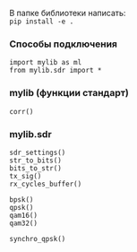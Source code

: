 В папке библиотеки написать:    
`pip install -e .`


### Способы подключения 
```
import mylib as ml
from mylib.sdr import *
```


### mylib (функции стандарт)
```
corr()
```


### mylib.sdr
```
sdr_settings()
str_to_bits()
bits_to_str()
tx_sig()
rx_cycles_buffer()

bpsk()
qpsk()
qam16()
qam32()

synchro_qpsk()
```
